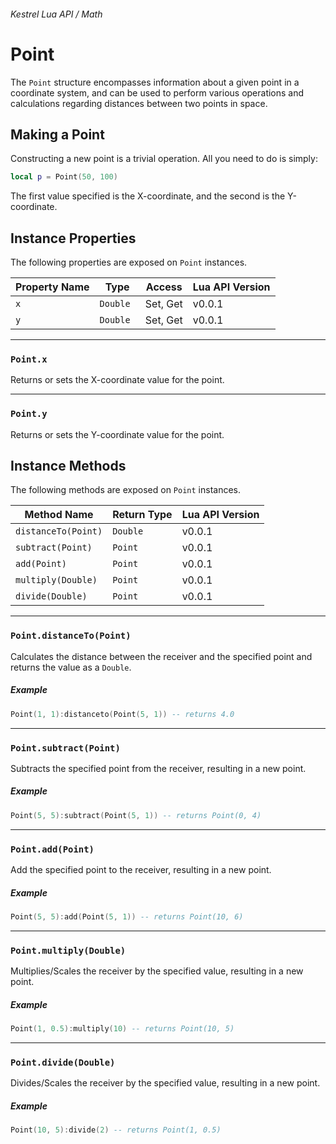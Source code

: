 ###### Kestrel Lua API / Math

# Point

The `Point` structure encompasses information about a given point in a coordinate system, and can be used to perform various operations and calculations regarding distances between two points in space.

## Making a Point

Constructing a new point is a trivial operation. All you need to do is simply:

```lua
local p = Point(50, 100)
```

The first value specified is the X-coordinate, and the second is the Y-coordinate.

## Instance Properties

The following properties are exposed on `Point` instances.

| Property Name | Type | Access | Lua API Version |
| --- | --- | --- | --- |
| `x` | `Double ` | Set, Get | v0.0.1 |
| `y` | `Double` | Set, Get | v0.0.1 |

---
### `Point.x`
Returns or sets the X-coordinate value for the point.

---
### `Point.y`
Returns or sets the Y-coordinate value for the point.

## Instance Methods
The following methods are exposed on `Point` instances.

| Method Name | Return Type | Lua API Version |
| --- | --- | --- |
| `distanceTo(Point)` | `Double` | v0.0.1 |
| `subtract(Point)` | `Point` | v0.0.1 |
| `add(Point)` | `Point` | v0.0.1 |
| `multiply(Double)` | `Point` | v0.0.1 |
| `divide(Double)` | `Point` | v0.0.1 |

---
### `Point.distanceTo(Point)`
Calculates the distance between the receiver and the specified point and returns the value as a `Double`.

##### Example
```lua
Point(1, 1):distanceto(Point(5, 1)) -- returns 4.0
```

---
### `Point.subtract(Point)`
Subtracts the specified point from the receiver, resulting in a new point.

##### Example
```lua
Point(5, 5):subtract(Point(5, 1)) -- returns Point(0, 4)
```

---
### `Point.add(Point)`
Add the specified point to the receiver, resulting in a new point.

##### Example
```lua
Point(5, 5):add(Point(5, 1)) -- returns Point(10, 6)
```

---
### `Point.multiply(Double)`
Multiplies/Scales the receiver by the specified value, resulting in a new point.

##### Example
```lua
Point(1, 0.5):multiply(10) -- returns Point(10, 5)
```

---
### `Point.divide(Double)`
Divides/Scales the receiver by the specified value, resulting in a new point.

##### Example
```lua
Point(10, 5):divide(2) -- returns Point(1, 0.5)
```